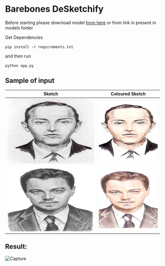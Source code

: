 # Barebones DeSketchify

Before starting please download model [from here](https://drive.google.com/file/d/1c-X9D_wwYX7eitxHQsHwTWi-ZvN9FLID/view?usp=sharing) or from link in present in models folder

Get Dependencies 
```
pip install -r requirements.txt
```
and then run 
```
python app.py
```
## Sample of input

| Sketch             |  Coloured Sketch |
:-------------------------:|:-------------------------:
![](static/images/uploads/images.jpeg)  |  ![](static/images/output/1623485321.4185681_generated_image.jpg)
![](static/images/uploads/jose-maria-martinez-dicaprio.jpg)  |  ![](static/images/output/1623485321.713746_generated_image.jpg)


## Result:
![Capture](https://user-images.githubusercontent.com/84038657/124349669-1979d600-dc0e-11eb-98e5-ad0e7473d248.PNG)
